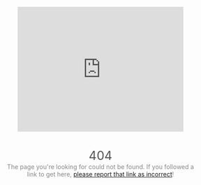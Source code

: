 <style>
	* {
		line-height: 1.2;
		margin: 0;
	}
	html {
		color: #888;
		display: table;
		font-family: sans-serif;
		height: 100%;
		text-align: center;
		width: 100%;
	}
	body {
		display: table-cell;
		vertical-align: middle;
		margin: 2em auto;
	}
	h1 {
		color: #555;
		font-size: 2em;
		font-weight: 400;
	}
	p {
		margin: 0 auto;
		width: 440px;
	}
	@media only screen and (max-width: 280px) {
		body, p {
			width: 95%;
		}
		h1 {
			font-size: 1.5em;
			margin: 0 0 0.3em;
		}
	}
</style>

<iframe src="http://gfycat.com/ifr/LoathsomeSaltyAssassinbug" frameborder="0" scrolling="no" width="380" height="286" style="-webkit-backface-visibility: hidden;-webkit-transform: scale(1);" ></iframe>

# 404

The page you're looking for could not be found. If you followed a link to get here, [please report that link as incorrect](https://github.com/atuttle/TaffyDocs/issues)!

